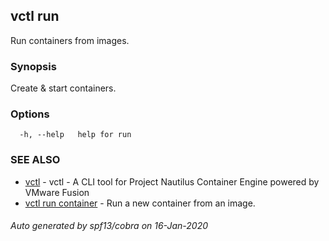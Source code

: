 ## vctl run

Run containers from images.

### Synopsis

Create & start containers.

### Options

```
  -h, --help   help for run
```

### SEE ALSO

* [vctl](vctl.md)	 - vctl - A CLI tool for Project Nautilus Container Engine powered by VMware Fusion
* [vctl run container](vctl_run_container.md)	 - Run a new container from an image.

###### Auto generated by spf13/cobra on 16-Jan-2020
